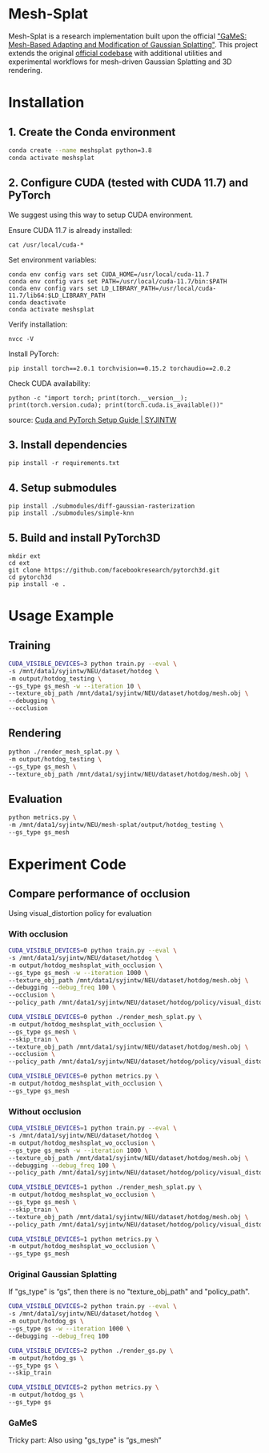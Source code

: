# Mesh-Splat

Mesh-Splat is a research implementation built upon the official ["GaMeS: Mesh-Based Adapting and Modification of Gaussian Splatting"](https://arxiv.org/abs/2402.01459).
This project extends the original [official codebase](https://waczjoan.github.io/gaussian-mesh-splatting/) with additional utilities and experimental workflows for mesh-driven Gaussian Splatting and 3D rendering.

# Installation

## 1. Create the Conda environment
```bash
conda create --name meshsplat python=3.8
conda activate meshsplat
```

## 2. Configure CUDA (tested with CUDA 11.7) and PyTorch
We suggest using this way to setup CUDA environment.  

Ensure CUDA 11.7 is already installed:
```
cat /usr/local/cuda-*
```

Set environment variables:
```
conda env config vars set CUDA_HOME=/usr/local/cuda-11.7
conda env config vars set PATH=/usr/local/cuda-11.7/bin:$PATH
conda env config vars set LD_LIBRARY_PATH=/usr/local/cuda-11.7/lib64:$LD_LIBRARY_PATH
conda deactivate
conda activate meshsplat
```

Verify installation:
```
nvcc -V
```

Install PyTorch:
```
pip install torch==2.0.1 torchvision==0.15.2 torchaudio==2.0.2
```

Check CUDA availability:
```
python -c "import torch; print(torch.__version__); print(torch.version.cuda); print(torch.cuda.is_available())"
```

source: [Cuda and PyTorch Setup Guide \| SYJINTW](https://syjintw.github.io/posts/cuda-and-pytorch/)

## 3. Install dependencies 
```
pip install -r requirements.txt
```

## 4. Setup submodules
```
pip install ./submodules/diff-gaussian-rasterization
pip install ./submodules/simple-knn
```

## 5. Build and install PyTorch3D
```
mkdir ext
cd ext
git clone https://github.com/facebookresearch/pytorch3d.git
cd pytorch3d
pip install -e .
```

# Usage Example
## Training
```bash
CUDA_VISIBLE_DEVICES=3 python train.py --eval \
-s /mnt/data1/syjintw/NEU/dataset/hotdog \
-m output/hotdog_testing \
--gs_type gs_mesh -w --iteration 10 \
--texture_obj_path /mnt/data1/syjintw/NEU/dataset/hotdog/mesh.obj \
--debugging \
--occlusion
```

## Rendering
```bash
python ./render_mesh_splat.py \
-m output/hotdog_testing \
--gs_type gs_mesh \
--texture_obj_path /mnt/data1/syjintw/NEU/dataset/hotdog/mesh.obj \
```

## Evaluation
```bash
python metrics.py \
-m /mnt/data1/syjintw/NEU/mesh-splat/output/hotdog_testing \
--gs_type gs_mesh
```

# Experiment Code
## Compare performance of occlusion
Using visual_distortion policy for evaluation
### With occlusion
```bash
CUDA_VISIBLE_DEVICES=0 python train.py --eval \
-s /mnt/data1/syjintw/NEU/dataset/hotdog \
-m output/hotdog_meshsplat_with_occlusion \
--gs_type gs_mesh -w --iteration 1000 \
--texture_obj_path /mnt/data1/syjintw/NEU/dataset/hotdog/mesh.obj \
--debugging --debug_freq 100 \
--occlusion \
--policy_path /mnt/data1/syjintw/NEU/dataset/hotdog/policy/visual_distortion.npy
```

```bash
CUDA_VISIBLE_DEVICES=0 python ./render_mesh_splat.py \
-m output/hotdog_meshsplat_with_occlusion \
--gs_type gs_mesh \
--skip_train \
--texture_obj_path /mnt/data1/syjintw/NEU/dataset/hotdog/mesh.obj \
--occlusion \
--policy_path /mnt/data1/syjintw/NEU/dataset/hotdog/policy/visual_distortion.npy
```

```bash
CUDA_VISIBLE_DEVICES=0 python metrics.py \
-m output/hotdog_meshsplat_with_occlusion \
--gs_type gs_mesh
```

### Without occlusion
```bash
CUDA_VISIBLE_DEVICES=1 python train.py --eval \
-s /mnt/data1/syjintw/NEU/dataset/hotdog \
-m output/hotdog_meshsplat_wo_occlusion \
--gs_type gs_mesh -w --iteration 1000 \
--texture_obj_path /mnt/data1/syjintw/NEU/dataset/hotdog/mesh.obj \
--debugging --debug_freq 100 \
--policy_path /mnt/data1/syjintw/NEU/dataset/hotdog/policy/visual_distortion.npy
```

```bash
CUDA_VISIBLE_DEVICES=1 python ./render_mesh_splat.py \
-m output/hotdog_meshsplat_wo_occlusion \
--gs_type gs_mesh \
--skip_train \
--texture_obj_path /mnt/data1/syjintw/NEU/dataset/hotdog/mesh.obj \
--policy_path /mnt/data1/syjintw/NEU/dataset/hotdog/policy/visual_distortion.npy
```

```bash
CUDA_VISIBLE_DEVICES=1 python metrics.py \
-m output/hotdog_meshsplat_wo_occlusion \
--gs_type gs_mesh
```

### Original Gaussian Splatting
If "gs_type" is “gs”, then there is no "texture_obj_path" and "policy_path".
```bash
CUDA_VISIBLE_DEVICES=2 python train.py --eval \
-s /mnt/data1/syjintw/NEU/dataset/hotdog \
-m output/hotdog_gs \
--gs_type gs -w --iteration 1000 \
--debugging --debug_freq 100
```

```bash
CUDA_VISIBLE_DEVICES=2 python ./render_gs.py \
-m output/hotdog_gs \
--gs_type gs \
--skip_train
```

```bash
CUDA_VISIBLE_DEVICES=2 python metrics.py \
-m output/hotdog_gs \
--gs_type gs
```

### GaMeS
Tricky part: Also using "gs_type" is “gs_mesh”